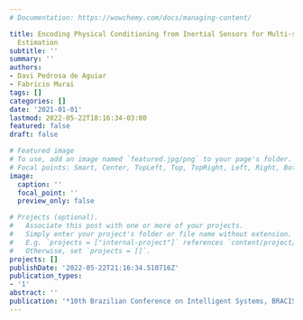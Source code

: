 ```yaml
---
# Documentation: https://wowchemy.com/docs/managing-content/

title: Encoding Physical Conditioning from Inertial Sensors for Multi-step Heart Rate
  Estimation
subtitle: ''
summary: ''
authors:
- Davi Pedrosa de Aguiar
- Fabricio Murai
tags: []
categories: []
date: '2021-01-01'
lastmod: 2022-05-22T18:16:34-03:00
featured: false
draft: false

# Featured image
# To use, add an image named `featured.jpg/png` to your page's folder.
# Focal points: Smart, Center, TopLeft, Top, TopRight, Left, Right, BottomLeft, Bottom, BottomRight.
image:
  caption: ''
  focal_point: ''
  preview_only: false

# Projects (optional).
#   Associate this post with one or more of your projects.
#   Simply enter your project's folder or file name without extension.
#   E.g. `projects = ["internal-project"]` references `content/project/deep-learning/index.md`.
#   Otherwise, set `projects = []`.
projects: []
publishDate: '2022-05-22T21:16:34.510716Z'
publication_types:
- '1'
abstract: ''
publication: '*10th Brazilian Conference on Intelligent Systems, BRACIS 2021*'
---
```

